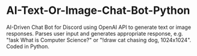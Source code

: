 # AI-Text-Or-Image-Chat-Bot-Python
AI-Driven Chat Bot for Discord using OpenAI API to generate text or image responses. Parses user input and generates appropriate response, e.g. "!ask What is Computer Science?" or "!draw cat chasing dog, 1024x1024". Coded in Python. 
